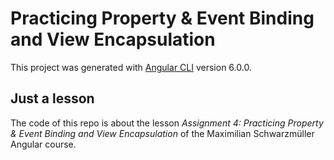#  Practicing Property & Event Binding and View Encapsulation

This project was generated with [Angular CLI](https://github.com/angular/angular-cli) version 6.0.0.

## Just a lesson
The code of this repo is about the lesson *Assignment 4: Practicing Property & Event Binding and View Encapsulation* of the Maximilian Schwarzmüller Angular course.